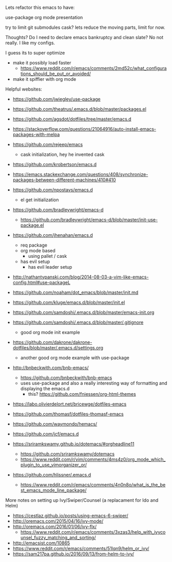Lets refactor this emacs to have:

use-package
org mode presentation


try to limit git submodules
cask? lets reduce the moving parts, limit for now.

Thoughts?  Do I need to declare emacs bankruptcy and clean slate?  No not really. I like my configs.

I guess its to super optimize  

  - make it possibly load faster  
    - https://www.reddit.com/r/emacs/comments/2md52c/what_configurations_should_be_put_or_avoided/  
  - make it spiffier with org mode  

Helpful websites:

  - https://github.com/jwiegley/use-package

  - https://github.com/theatrus/.emacs.d/blob/master/packages.el

  - https://github.com/agsdot/dotfiles/tree/master/emacs.d

  - https://stackoverflow.com/questions/21064916/auto-install-emacs-packages-with-melpa

  - https://github.com/rejeep/emacs
    - cask initialization, hey he invented cask

  - https://github.com/krobertson/emacs.d

  - https://emacs.stackexchange.com/questions/408/synchronize-packages-between-different-machines/410#410

  - https://github.com/npostavs/emacs.d
    - el get initialization

  - https://github.com/bradleywright/emacs-d
    - https://github.com/bradleywright/emacs-d/blob/master/init-use-package.el

  - https://github.com/jhenahan/emacs.d
    - req package
    - org mode based
      - using pallet / cask
    - has evil setup
      - has evil leader setup

  - http://nathantypanski.com/blog/2014-08-03-a-vim-like-emacs-config.html#use-packageL

  - https://github.com/noaham/dot_emacs/blob/master/init.md

  - https://github.com/kluge/emacs.d/blob/master/init.el

  - https://github.com/samdoshi/.emacs.d/blob/master/emacs-init.org

  - https://github.com/samdoshi/.emacs.d/blob/master/.gitignore
    - good org mode init example

  - https://github.com/dakrone/dakrone-dotfiles/blob/master/.emacs.d/settings.org
    - another good org mode example with use-package

  - http://bnbeckwith.com/bnb-emacs/
    - https://github.com/bnbeckwith/bnb-emacs
    - uses use-package and also a really interesting way of formatting and displaying the emacs.d
      - this? https://github.com/fniessen/org-html-themes

  - https://labo.olivierdelort.net/bricewge/dotfiles-emacs

  - https://github.com/thomasf/dotfiles-thomasf-emacs

  - https://github.com/waymondo/hemacs/

  - https://github.com/jcf/emacs.d

  - https://sriramkswamy.github.io/dotemacs/#orgheadline11
    - https://github.com/sriramkswamy/dotemacs
    - https://www.reddit.com/r/vim/comments/4ms4z0/org_mode_which_plugin_to_use_vimorganizer_or/

  - https://github.com/hlissner/.emacs.d
    - https://www.reddit.com/r/emacs/comments/4n0n8o/what_is_the_best_emacs_mode_line_package/

More notes on setting up Ivy/Swiper/Counsel (a replacament for Ido and Helm)

  - https://cestlaz.github.io/posts/using-emacs-6-swiper/
  - http://oremacs.com/2015/04/16/ivy-mode/
  - http://oremacs.com/2016/01/06/ivy-flx/
    - https://www.reddit.com/r/emacs/comments/3xzas3/help_with_ivycounsel_fuzzy_matching_and_sorting/
  - http://emacsist.com/10865
  - https://www.reddit.com/r/emacs/comments/51lqn9/helm_or_ivy/
  - https://sam217pa.github.io/2016/09/13/from-helm-to-ivy/

